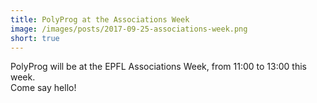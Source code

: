 ```yaml
---
title: PolyProg at the Associations Week
image: /images/posts/2017-09-25-associations-week.png
short: true
---
```


PolyProg will be at the EPFL Associations Week, from 11:00 to 13:00 this week.  
Come say hello!
